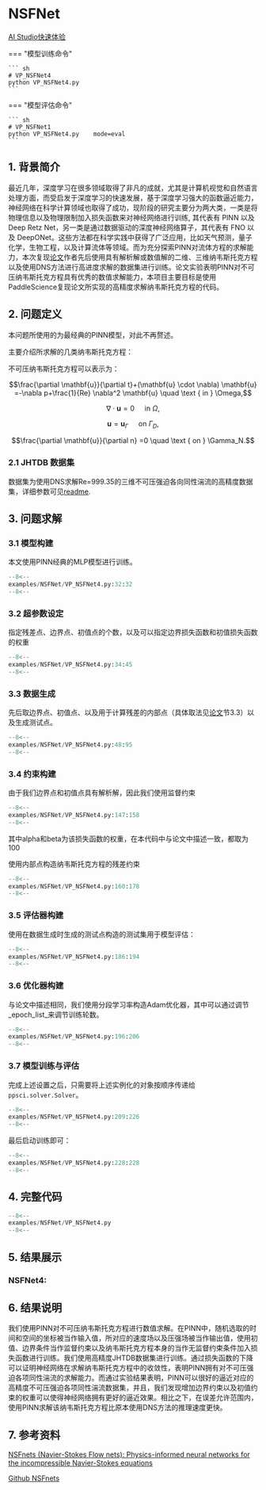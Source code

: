 # NSFNet

<a href="https://aistudio.baidu.com/projectdetail/6832363" class="md-button md-button--primary" style>AI Studio快速体验</a>

=== "模型训练命令"

    ``` sh
    # VP_NSFNet4
    python VP_NSFNet4.py
    ```

=== "模型评估命令"

    ``` sh
    # VP_NSFNet1
    python VP_NSFNet4.py    mode=eval
    ```
## 1. 背景简介
 最近几年，深度学习在很多领域取得了非凡的成就，尤其是计算机视觉和自然语言处理方面，而受启发于深度学习的快速发展，基于深度学习强大的函数逼近能力，神经网络在科学计算领域也取得了成功，现阶段的研究主要分为两大类，一类是将物理信息以及物理限制加入损失函数来对神经网络进行训练, 其代表有 PINN 以及 Deep Retz Net，另一类是通过数据驱动的深度神经网络算子，其代表有 FNO 以及 DeepONet。这些方法都在科学实践中获得了广泛应用，比如天气预测，量子化学，生物工程，以及计算流体等领域。而为充分探索PINN对流体方程的求解能力，本次复现[论文](https://arxiv.org/abs/2003.06496)作者先后使用具有解析解或数值解的二维、三维纳韦斯托克方程以及使用DNS方法进行高进度求解的数据集进行训练。论文实验表明PINN对不可压纳韦斯托克方程具有优秀的数值求解能力，本项目主要目标是使用PaddleScience复现论文所实现的高精度求解纳韦斯托克方程的代码。
## 2. 问题定义
本问题所使用的为最经典的PINN模型，对此不再赘述。

主要介绍所求解的几类纳韦斯托克方程：

不可压纳韦斯托克方程可以表示为：

$$\frac{\partial \mathbf{u}}{\partial t}+(\mathbf{u} \cdot \nabla) \mathbf{u} =-\nabla p+\frac{1}{Re} \nabla^2 \mathbf{u} \quad \text { in } \Omega,$$

$$\nabla \cdot \mathbf{u} =0 \quad  \text { in } \Omega,$$

$$\mathbf{u} =\mathbf{u}_{\Gamma} \quad \text { on } \Gamma_D,$$

$$\frac{\partial \mathbf{u}}{\partial n} =0 \quad \text { on } \Gamma_N.$$

### 2.1 JHTDB 数据集
数据集为使用DNS求解Re=999.35的三维不可压强迫各向同性湍流的高精度数据集，详细参数可见[readme](https://turbulence.pha.jhu.edu/Forced_isotropic_turbulence.aspx).

## 3. 问题求解
### 3.1 模型构建
本文使用PINN经典的MLP模型进行训练。
``` py linenums="32"
--8<--
examples/NSFNet/VP_NSFNet4.py:32:32
--8<--
```
### 3.2 超参数设定
指定残差点、边界点、初值点的个数，以及可以指定边界损失函数和初值损失函数的权重
``` py linenums="34"
--8<--
examples/NSFNet/VP_NSFNet4.py:34:45
--8<--
```
### 3.3 数据生成
先后取边界点、初值点、以及用于计算残差的内部点（具体取法见[论文](https://arxiv.org/abs/2003.06496)节3.3）以及生成测试点。
``` py linenums="48"
--8<--
examples/NSFNet/VP_NSFNet4.py:48:95
--8<--
```
### 3.4 约束构建
由于我们边界点和初值点具有解析解，因此我们使用监督约束
``` py linenums="147"
--8<--
examples/NSFNet/VP_NSFNet4.py:147:158
--8<--
```

其中alpha和beta为该损失函数的权重，在本代码中与论文中描述一致，都取为100

使用内部点构造纳韦斯托克方程的残差约束
``` py linenums="160"
--8<--
examples/NSFNet/VP_NSFNet4.py:160:178
--8<--
```
### 3.5 评估器构建
使用在数据生成时生成的测试点构造的测试集用于模型评估：
``` py linenums="186"
--8<--
examples/NSFNet/VP_NSFNet4.py:186:194
--8<--
```

### 3.6 优化器构建
与论文中描述相同，我们使用分段学习率构造Adam优化器，其中可以通过调节_epoch_list_来调节训练轮数。
``` py linenums="196"
--8<--
examples/NSFNet/VP_NSFNet4.py:196:206
--8<--
```

### 3.7 模型训练与评估
完成上述设置之后，只需要将上述实例化的对象按顺序传递给 `ppsci.solver.Solver`。

``` py linenums="209"
--8<--
examples/NSFNet/VP_NSFNet4.py:209:226
--8<--
```

最后启动训练即可：

``` py linenums="228"
--8<--
examples/NSFNet/VP_NSFNet4.py:228:228
--8<--
```


## 4. 完整代码
``` py linenums="1" title="NSFNet.py"
--8<--
examples/NSFNet/VP_NSFNet4.py
--8<--
```
## 5. 结果展示
### NSFNet4:


## 6. 结果说明
我们使用PINN对不可压纳韦斯托克方程进行数值求解。在PINN中，随机选取的时间和空间的坐标被当作输入值，所对应的速度场以及压强场被当作输出值，使用初值、边界条件当作监督约束以及纳韦斯托克方程本身的当作无监督约束条件加入损失函数进行训练。我们使用高精度JHTDB数据集进行训练。通过损失函数的下降可以证明神经网络在求解纳韦斯托克方程中的收敛性，表明PINN拥有对不可压强迫各项同性湍流的求解能力。而通过实验结果表明，PINN可以很好的逼近对应的高精度不可压强迫各项同性湍流数据集，并且，我们发现增加边界约束以及初值约束的权重可以使得神经网络拥有更好的逼近效果。相比之下，在误差允许范围内，使用PINN求解该纳韦斯托克方程比原本使用DNS方法的推理速度更快。
## 7. 参考资料
[NSFnets (Navier-Stokes Flow nets): Physics-informed neural networks for the incompressible Navier-Stokes equations](https://arxiv.org/abs/2003.06496)

[Github NSFnets](https://github.com/Alexzihaohu/NSFnets/tree/master)
